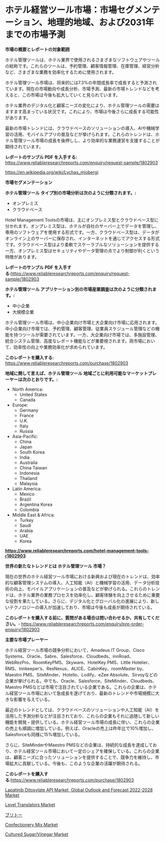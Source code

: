 <p><h1>ホテル経営ツール市場：市場セグメンテーション、地理的地域、および2031年までの市場予測</h1></p><p><strong>市場の概要とレポートの対象範囲</strong></p>
<p><p>ホテル管理ツールは、ホテル業界で使用されるさまざまなソフトウェアやツールの総称です。これらのツールは、予約管理、顧客情報管理、在庫管理、経営分析など、さまざまな業務を効率化するために使用されます。</p><p>ホテル管理ツール市場は、将来的には7.3%の年間成長率で成長すると予測されています。現在の市場動向や成長分析、市場予測、最新の市場トレンドなどを考えると、この市場は今後も拡大していくと見られています。</p><p>ホテル業界のデジタル化と顧客ニーズの変化により、ホテル管理ツールの需要はますます高まっている状況です。これにより、市場は今後さらに成長する可能性があります。</p><p>最新の市場トレンドには、クラウドベースのソリューションの導入、AIや機械学習の活用、モバイルアプリの普及などが挙げられます。これらのトレンドは、ホテル管理ツール市場の成長を後押しし、より効率的な業務運営を支援することが期待されています。</p></p>
<p><strong>レポートのサンプル PDF を入手する:</strong> <a href="https://www.reliableresearchreports.com/enquiry/request-sample/1802903">https://www.reliableresearchreports.com/enquiry/request-sample/1802903</a></p>
<p><a href="https://en.wikipedia.org/wiki/Lychas_mjobergi">https://en.wikipedia.org/wiki/Lychas_mjobergi</a></p>
<p><strong>市場セグメンテーション</strong></p>
<p><strong>ホテル管理ツール タイプ別の市場分析は次のように分類されます。:</strong></p>
<p><ul><li>オンプレミス</li><li>クラウドベース</li></ul></p>
<p><p>Hotel Management Toolsの市場は、主にオンプレミス型とクラウドベース型に分かれます。オンプレミス型は、ホテルが自社のサーバー上でデータを管理し、専用のソフトウェアを使用する形式です。一方、クラウドベース型は、データがオンライン上のサーバーに保存され、インターネットを通じてアクセスする形式です。クラウドベース型はより柔軟でスケーラブルなソリューションを提供する一方、オンプレミス型はセキュリティやデータ管理の点でより制御が利くという特徴があります。</p></p>
<p><strong>レポートのサンプル PDF を入手する:</strong><a href="https://www.reliableresearchreports.com/enquiry/request-sample/1802903">https://www.reliableresearchreports.com/enquiry/request-sample/1802903</a></p>
<p><strong> ホテル管理ツール アプリケーション別の市場産業調査は次のように分類されます。:</strong></p>
<p><ul><li>中小企業</li><li>大規模企業</li></ul></p>
<p><p>ホテル管理ツール市場は、中小企業向け市場と大企業向け市場に応用されます。中小企業向け市場では、予約管理、顧客管理、従業員スケジュール管理などの機能を持つツールが需要されています。一方、大企業向け市場では、多施設管理、統合システム管理、高度なレポート機能などが重要視されます。両市場において、効率性の向上や業務効率化が求められています。</p></p>
<p><strong>このレポートを購入する:</strong> <a href="https://www.reliableresearchreports.com/purchase/1802903">https://www.reliableresearchreports.com/purchase/1802903</a></p>
<p><strong>地域に関して言えば、ホテル管理ツール 地域ごとに利用可能なマーケットプレーヤーは次のとおりです。:</strong></p>
<p><ul>
    <li>
        North America:
        <ul>
            <li>United States</li>
            <li>Canada</li>
        </ul>
    </li>
    <li>
        Europe:
        <ul>
            <li>Germany</li>
            <li>France</li>
            <li>U.K.</li>
            <li>Italy</li>
            <li>Russia</li>
        </ul>
    </li>
    <li>
        Asia-Pacific:
        <ul>
            <li>China</li>
            <li>Japan</li>
            <li>South Korea</li>
            <li>India</li>
            <li>Australia</li>
            <li>China Taiwan</li>
            <li>Indonesia</li>
            <li>Thailand</li>
            <li>Malaysia</li>
        </ul>
    </li>
    <li>
        Latin America:
        <ul>
            <li>Mexico</li>
            <li>Brazil</li>
            <li>Argentina Korea</li>
            <li>Colombia</li>
        </ul>
    </li>
    <li>
        Middle East & Africa:
        <ul>
            <li>Turkey</li>
            <li>Saudi</li>
            <li>Arabia</li>
            <li>UAE</li>
            <li>Korea</li>
        </ul>
    </li>
    </ul></p>
<p><strong><a href="https://www.reliableresearchreports.com/hotel-management-tools-r1802903">https://www.reliableresearchreports.com/hotel-management-tools-r1802903</a></strong></p>
<p><strong>世界の新たなトレンドとは ホテル管理ツール 市場？</strong></p>
<p><p>現在の世界のホテル経営ツール市場における新興および現在のトレンドは、効率的な顧客管理システムの導入、人工知能（AI）と機械学習の活用、データ分析技術の向上、モバイルアプリケーションの普及などが挙げられる。これらのトレンドは、ホテル業界の業務プロセスを効率化し、顧客体験を向上させるために重要な役割を果たしている。さらに、デジタル化とグローバル化の進展により、新しいテクノロジーの導入が加速しており、市場は今後も成長が期待されている。</p></p>
<p><strong>このレポートを購入する前に、質問がある場合は問い合わせるか、共有してください。</strong>- <a href="https://www.reliableresearchreports.com/enquiry/pre-order-enquiry/1802903">https://www.reliableresearchreports.com/enquiry/pre-order-enquiry/1802903</a></p>
<p><strong>主要な市場プレーヤー</strong></p>
<p><p>ホテル経営ツール市場の競争分析において、Amadeus IT Group、Cisco Systems、Oracle、Sabre、Salesforce、Cloudbeds、innRoad、WebRezPro、RoomKeyPMS、Skyware、HotelKey PMS、Little Hotelier、RMS、Innkeeper’s、ResNexus、ALICE、CabinKey、roomMaster by、Maestro PMS、SiteMinder、Hotello、Lodify、eZee Absolute、Sirvoyなどの企業が挙げられる。中でも、Oracle、Salesforce、SiteMinder、Cloudbeds、Maestro PMSなどは市場で注目されている企業である。これらの企業は、ホテル経営ツール市場において急成長を遂げており、最新のトレンドや市場規模に大きな影響を与えている。</p><p>最近のトレンドとしては、クラウドベースのソリューションや人工知能（AI）を活用した予測分析などが注目されており、これらの企業もそれに追随して新しい機能を開発・提供している。ホテル経営ツール市場の成長に伴い、これらの企業の売上も順調に増加している。例えば、Oracleの売上は昨年比で10%増加し、Salesforceも同様に15%増加している。</p><p>さらに、SiteMinderやMaestro PMSなどの企業は、持続的な成長を達成しており、ホテル経営ツール市場において一定のシェアを確保している。これらの企業は、顧客ニーズに合ったソリューションを提供することで、競争力を維持し、市場拡大に貢献している。今後も、このような企業の活躍が期待される。</p></p>
<p><strong>このレポートを購入する:</strong><a href="https://www.reliableresearchreports.com/purchase/1802903">https://www.reliableresearchreports.com/purchase/1802903</a></p>
<p><p><a href="https://www.linkedin.com/pulse/navigating-global-lapatinib-ditosylate-api-market-outlook-sxnkf">Lapatinib Ditosylate API Market, Global Outlook and Forecast 2022-2028 Market</a></p><p><a href="https://issuu.com/reportprime-2/docs/level-translators-market-size-2030.pptx">Level Translators Market</a></p><p><a href="https://medium.com/@dm15982023/%E5%9C%B0%E5%9F%9F-%E3%82%BF%E3%82%A4%E3%83%97-%E3%82%A8%E3%83%94%E3%83%83%E3%82%AF%E3%82%B1%E3%82%BD%E3%83%81%E3%82%AD%E3%83%B3%E3%83%96%E3%83%AA%E3%83%88-%E3%82%A8%E3%83%94%E3%83%83%E3%82%AF%E3%83%81%E3%83%9D%E3%83%88%E3%83%AC%E3%83%81%E3%82%AD%E3%83%B3%E3%82%A2%E3%83%9C%E3%82%AB%E3%83%89%E3%83%96%E3%83%AA%E3%83%88-%E3%82%A8%E3%83%94%E3%83%83%E3%82%AF%E3%82%AB%E3%83%AB%E3%83%8D%E3%82%A2%E3%82%B5%E3%83%BC%E3%83%80%E3%83%96%E3%83%AA%E3%83%88-%E3%82%A8%E3%83%94%E3%83%83%E3%82%AF%E3%82%B0%E3%83%AA%E3%83%AB%E3%83%89%E3%83%81%E3%82%AD%E3%83%B3%E3%82%A2%E3%83%9C%E3%82%AB%E3%83%89%E3%83%96%E3%83%AA%E3%83%88-%E3%82%A8%E3%83%94%E3%83%83%E3%82%AF%E3%82%B9%E3%83%86%E3%83%BC%E3%82%AD-%E3%83%9D%E3%83%86%E3%83%88%E3%83%96%E3%83%AA%E3%83%88-%E3%83%99%E3%82%B8%E3%83%96%E3%83%AA%E3%83%88-%E3%81%8A%E3%82%88%E3%81%B3%E7%94%A8-461237a99898">ブリトー</a></p><p><a href="https://github.com/IkeSchumm04/Market-Research-Report-List-1/blob/main/confectionery-mix-market.md">Confectionery Mix Market</a></p><p><a href="https://github.com/hdicirhd4/Market-Research-Report-List-1/blob/main/cultured-sugarvinegar-market.md">Cultured Sugar/Vinegar Market</a></p></p>